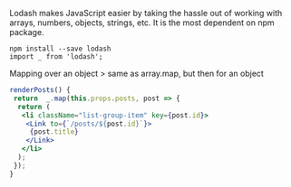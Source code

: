 Lodash makes JavaScript easier by taking the hassle out of working with arrays,
numbers, objects, strings, etc. It is the most dependent on npm package.

``` 
npm install --save lodash
import _ from 'lodash';
```

Mapping over an object > same as array.map, but then for an object
```jsx
renderPosts() {
 return  _.map(this.props.posts, post => {
  return (
   <li className="list-group-item" key={post.id}>
    <Link to={`/posts/${post.id}`}>
     {post.title}
    </Link>
   </li>
  );
 });
}
```

